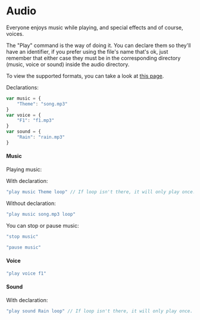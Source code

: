 # Audio

Everyone enjoys music while playing, and special effects and of course, voices.

The "Play" command is the way of doing it. You can declare them so they'll have an identifier, if you prefer using the file's name that's ok, just remember that either case they must be in the corresponding directory \(music, voice or sound\) inside the audio directory.

To view the supported formats, you can take a look at [this page](http://www.w3schools.com/html/html5_audio.asp).

Declarations:

```javascript
var music = {
    "Theme": "song.mp3"
}
var voice = {
    "F1": "f1.mp3"
}
var sound = {
    "Rain": "rain.mp3"
}
```

#### Music

Playing music:

With declaration:

```javascript
"play music Theme loop" // If loop isn't there, it will only play once.
```

Without declaration:

```javascript
"play music song.mp3 loop"
```

You can stop or pause music:

```javascript
"stop music"
```

```javascript
"pause music"
```

#### Voice

```javascript
"play voice f1"
```

#### Sound

With declaration:

```javascript
"play sound Rain loop" // If loop isn't there, it will only play once.
```

